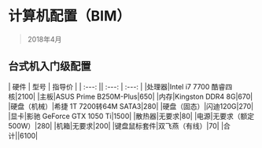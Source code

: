 # 计算机配置（BIM）
> 2018年4月

## 台式机入门级配置  
| 硬件 | 型号 | 指导价 |
| :---: || :---: | :---: |
|处理器|Intel i7 7700 酷睿四核|2100|
|主板|ASUS Prime B250M-Plus|650|
|内存|Kingston  DDR4  8G|670|
|硬盘（机械）|希捷 1T 7200转64M SATA3|280|
|硬盘（固态）|闪迪120G|270|
|显卡|影驰 GeForce GTX 1050 Ti|1500|
|散热器|无要求|80|
|电源|无要求（额定500W）|280|
|机箱|无要求|200|
|键盘鼠标套件|双飞燕（有线）|70|
|合计||6100|